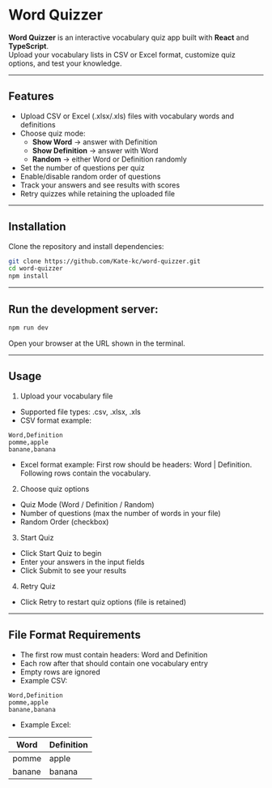 # Word Quizzer

**Word Quizzer** is an interactive vocabulary quiz app built with **React** and **TypeScript**.  
Upload your vocabulary lists in CSV or Excel format, customize quiz options, and test your knowledge.

---

## Features
- Upload CSV or Excel (.xlsx/.xls) files with vocabulary words and definitions
- Choose quiz mode:  
  - **Show Word** → answer with Definition  
  - **Show Definition** → answer with Word  
  - **Random** → either Word or Definition randomly
- Set the number of questions per quiz
- Enable/disable random order of questions
- Track your answers and see results with scores
- Retry quizzes while retaining the uploaded file

---

## Installation

Clone the repository and install dependencies:

```bash
git clone https://github.com/Kate-kc/word-quizzer.git
cd word-quizzer
npm install
```

---

## Run the development server:
```bash
npm run dev
```
Open your browser at the URL shown in the terminal.

---

## Usage
1. Upload your vocabulary file
  - Supported file types: .csv, .xlsx, .xls
  - CSV format example:
  ```csv
Word,Definition
pomme,apple
banane,banana
  ```
  - Excel format example:
First row should be headers: Word | Definition. Following rows contain the vocabulary.
2.	Choose quiz options
  - Quiz Mode (Word / Definition / Random)
  - Number of questions (max the number of words in your file)
  - Random Order (checkbox)
3. Start Quiz
  - Click Start Quiz to begin
  - Enter your answers in the input fields
  - Click Submit to see your results
4. Retry Quiz
  - Click Retry to restart quiz options (file is retained)

---

## File Format Requirements
- The first row must contain headers: Word and Definition
- Each row after that should contain one vocabulary entry
- Empty rows are ignored
- Example CSV:
```csv
Word,Definition
pomme,apple
banane,banana
```
- Example Excel:

| Word         | Definition      |
|--------------|----------------|
| pomme  | apple           |
| banane    | banana           |

